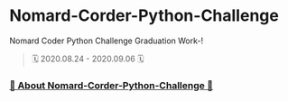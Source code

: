 # Nomard-Corder-Python-Challenge
Nomard Coder Python Challenge Graduation Work-!

> 🗓 2020.08.24 - 2020.09.06 🗓

### [👀 About Nomard-Corder-Python-Challenge 👀](https://nomadcoders.co/python-challenge)
